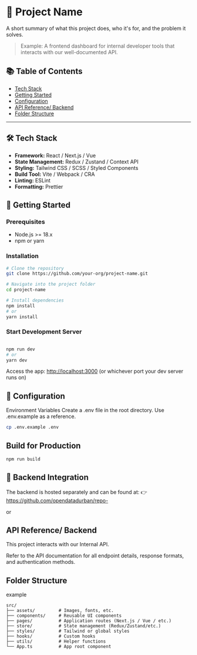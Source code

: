 # 🚀 Project Name

A short summary of what this project does, who it's for, and the problem it solves.
> Example: A frontend dashboard for internal developer tools that interacts with our well-documented API.

## 📚 Table of Contents

- [Tech Stack](#🚀-tech-stack)
- [Getting Started](#🛠️-getting-started)
- [Configuration](#configuration)
- [API Reference/ Backend](#api-reference)
- [Folder Structure](#folder-structure)

---

## 🛠️ Tech Stack

- **Framework:** React / Next.js / Vue
- **State Management:** Redux / Zustand / Context API
- **Styling:** Tailwind CSS / SCSS / Styled Components
- **Build Tool:** Vite / Webpack / CRA
- **Linting:** ESLint
- **Formatting:** Prettier

## 🚀 Getting Started

### Prerequisites

- Node.js >= 18.x
- npm or yarn

### Installation

```bash
# Clone the repository
git clone https://github.com/your-org/project-name.git

# Navigate into the project folder
cd project-name

# Install dependencies
npm install
# or
yarn install
```

### Start Development Server
``` bash

npm run dev
# or
yarn dev
```
Access the app: [http://localhost:3000](http://localhost:3000) (or whichever port your dev server runs on)

## 🔐 Configuration
Environment Variables
Create a .env file in the root directory. Use .env.example as a reference.
```bash
cp .env.example .env
```

## Build for Production
```bash
npm run build
```

## 🔌 Backend Integration
The backend is hosted separately and can be found at:
👉 https://github.com/opendatadurban/repo-

or 

## API Reference/ Backend
This project interacts with our Internal API.

Refer to the API documentation for all endpoint details, response formats, and authentication methods.

## Folder Structure
example

```shell
src/
├── assets/         # Images, fonts, etc.
├── components/     # Reusable UI components
├── pages/          # Application routes (Next.js / Vue / etc.)
├── store/          # State management (Redux/Zustand/etc.)
├── styles/         # Tailwind or global styles
├── hooks/          # Custom hooks
├── utils/          # Helper functions
└── App.ts          # App root component
```
